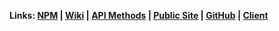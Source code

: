 **Links: [NPM](https://npmjs.org/package/actionHero) | [Wiki](https://github.com/evantahler/actionHero/wiki) | [API Methods](https://github.com/evantahler/actionHero/wiki/API-Methods) | [Public Site](http://www.actionherojs.com) | [GitHub](https://github.com/evantahler/actionHero) | [Client](https://github.com/evantahler/actionhero_client)**